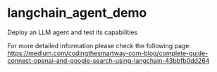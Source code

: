 # langchain_agent_demo
Deploy an LLM agent and test its capabilities

For more detailed information please check the following page:
https://medium.com/codingthesmartway-com-blog/complete-guide-connect-openai-and-google-search-using-langchain-43bbfb0dd264
